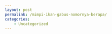 ```yaml
---
layout: post
permalink: /mimpi-ikan-gabus-nomornya-berapa/
categories:
    - Uncategorized
---
```


